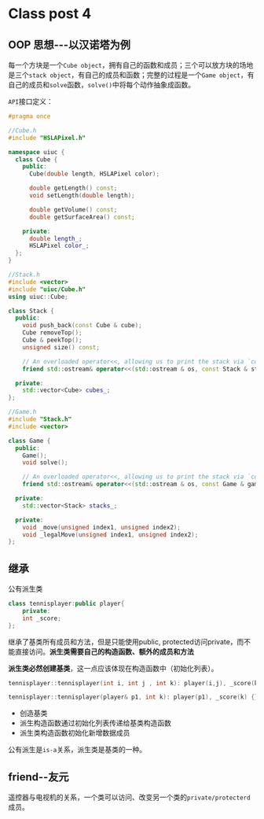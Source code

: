 Class post 4
=================

OOP 思想---以汉诺塔为例
-----------------

每一个方块是一个`Cube object`，拥有自己的函数和成员；三个可以放方块的场地是三个`stack object`，有自己的成员和函数；完整的过程是一个`Game object`，有自己的成员和`solve`函数，`solve()`中将每个动作抽象成函数。

`API`接口定义：

```C++
#pragma once

//Cube.h
#include "HSLAPixel.h"

namespace uiuc {
  class Cube {
    public:
      Cube(double length, HSLAPixel color);

      double getLength() const;
      void setLength(double length);

      double getVolume() const;
      double getSurfaceArea() const;

    private:
      double length_;
      HSLAPixel color_;
  };
}

//Stack.h
#include <vector>
#include "uiuc/Cube.h"
using uiuc::Cube;

class Stack {
  public:
    void push_back(const Cube & cube);
    Cube removeTop();
    Cube & peekTop();
    unsigned size() const;

    // An overloaded operator<<, allowing us to print the stack via `cout<<`:
    friend std::ostream& operator<<(std::ostream & os, const Stack & stack);

  private:
    std::vector<Cube> cubes_;
};

//Game.h
#include "Stack.h"
#include <vector>

class Game {
  public:
    Game();
    void solve();

    // An overloaded operator<<, allowing us to print the stack via `cout<<`:
    friend std::ostream& operator<<(std::ostream & os, const Game & game);

  private:
    std::vector<Stack> stacks_;

  private:
    void _move(unsigned index1, unsigned index2);
    void _legalMove(unsigned index1, unsigned index2);
};
```


继承
---------------

公有派生类
```C++
class tennisplayer:public player{
    private:
    int _score;
};
```

继承了基类所有成员和方法，但是只能使用public, protected访问private，而不能直接访问。**派生类需要自己的构造函数、额外的成员和方法**

**派生类必然创建基类**，这一点应该体现在构造函数中（初始化列表）。

```C++
tennisplayer::tennisplayer(int i, int j , int k): player(i,j), _score(k) {}

tennisplayer::tennisplayer(player& p1, int k): player(p1), _score(k) {}
```

- 创造基类
- 派生构造函数通过初始化列表传递给基类构造函数
- 派生类构造函数初始化新增数据成员

公有派生是`is-a`关系，派生类是基类的一种。

friend--友元
---------------

遥控器与电视机的关系，一个类可以访问、改变另一个类的`private/protecterd`成员。
